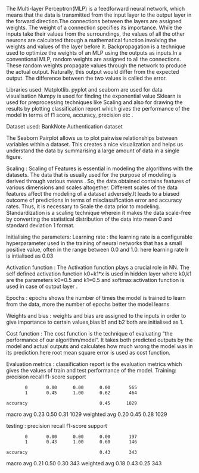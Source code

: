The Multi-layer Perceptron(MLP) is a feedforward neural network, which means that the data is transmitted from the input layer to the output layer in the forward direction.The connections between the layers are assigned weights. The weight of a connection specifies its importance. While the inputs take their values from the surroundings, the values of all the other neurons are calculated through a mathematical function involving the weights and values of the layer before it. Backpropagation is a technique used to optimize the weights of an MLP using the outputs as inputs.In a conventional MLP, random weights are assigned to all the connections. These random weights propagate values through the network to produce the actual output. Naturally, this output would differ from the expected output. The difference between the two values is called the error.

Libraries used:
Matplotlib. pyplot  and seaborn are used for data visualisation
Numpy  is used for finding the exponential value
Sklearn is used for preprocessing techniques like Scaling and also for drawing the results by plotting classification report which gives the performance of the model in terms of f1 score, accuracy, precision etc .

Dataset used:
BankNote Authentication dataset 

The Seaborn Pairplot allows us to plot pairwise relationships between variables within a dataset. This creates a nice visualization and helps us understand the data by summarising a large amount of data in a single figure.

Scaling :
Scaling of Features is essential in modeling the algorithms with the datasets. The data that is usually used for the purpose of modeling is derived through various means . So, the data obtained contains features of various dimensions and scales altogether. Different scales of the data features affect the modeling of a dataset adversely.It leads to a biased outcome of predictions in terms of misclassification error and accuracy rates. Thus, it is necessary to Scale the data prior to modeling. Standardization is a scaling technique wherein it makes the data scale-free by converting the statistical distribution of the data into mean 0 and standard deviation 1 format.

Initialising the  parameters:
Learning rate : the learning rate is a configurable hyperparameter used in the training of neural networks that has a small positive value, often in the range between 0.0 and 1.0. here learning rate lr is intialised as 0.03

Activation function : The Activation function plays  a crucial role in NN. The self defined activation function  k0+k1*x  is used in hidden layer where k0,k1 are the parameters k0=0.5 and k1=0.5 and softmax activation function is used in case of output layer .

Epochs : epochs shows the number of times the model is trained to learn from the data, more the number of epochs better the model learns

Weights and bias : weights and bias are assigned to the inputs in order to give importance to certain values,bias b1 and b2 both are initialised as 1.

Cost function : The cost function is the technique of evaluating “the performance of our algorithm/model”. It takes both predicted outputs by the model and actual outputs and calculates how much wrong the model was in its prediction.here root mean square error is used as cost function.

Evaluation metrics : classification report is the evaluation metrics which gives the values of train and test performance of the model.
Training:   precision    recall  f1-score   support

           0       0.00      0.00      0.00       565
           1       0.45      1.00      0.62       464

    accuracy                           0.45      1029
   macro avg       0.23      0.50      0.31      1029
weighted avg       0.20      0.45      0.28      1029

testing : precision    recall  f1-score   support

           0       0.00      0.00      0.00       197
           1       0.43      1.00      0.60       146

    accuracy                           0.43       343
   macro avg       0.21      0.50      0.30       343
weighted avg       0.18      0.43      0.25       343


